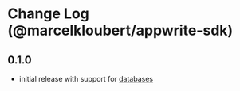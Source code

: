 # Change Log (@marcelkloubert/appwrite-sdk)

## 0.1.0

- initial release with support for [databases](https://appwrite.io/docs/references/cloud/client-web/databases)
